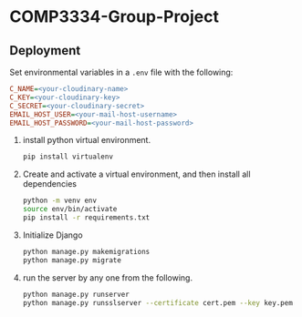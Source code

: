# COMP3334-Group-Project

## Deployment

Set environmental variables in a `.env` file with the following:

```ini
C_NAME=<your-cloudinary-name>
C_KEY=<your-cloudinary-key>
C_SECRET=<your-cloudinary-secret>
EMAIL_HOST_USER=<your-mail-host-username>
EMAIL_HOST_PASSWORD=<your-mail-host-password>
```

1. install python virtual environment.
   ```sh
   pip install virtualenv
   ```
1. Create and activate a virtual environment, and then install all dependencies
   ```sh
   python -m venv env
   source env/bin/activate
   pip install -r requirements.txt
   ```
1. Initialize Django
   ```sh
   python manage.py makemigrations
   python manage.py migrate
   ```
2. run the server by any one from the following.
   ```sh
   python manage.py runserver
   python manage.py runsslserver --certificate cert.pem --key key.pem
   ```
